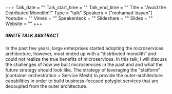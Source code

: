 +++
Talk_date = ""
Talk_start_time = ""
Talk_end_time = ""
Title = "Avoid the Distributed Monolith!!"
Type = "talk"
Speakers = ["mohamad-bayan"]
Youtube = ""
Vimeo = ""
Speakerdeck = ""
Slideshare = ""
Slides = ""
Website = ""
+++

##### IGNITE TALK ABSTRACT

In the past few years, large enterprises started adopting the microservices architecture, however, most ended up with a “distributed monolith” and could not realize the true benefits of microservices. In this talk, I will discuss the challenges of how we built microservices in the past and and what the future strategy should look like. The strategy of leveraging the “platform” (container orchestration + Service Mesh) to provide the outer-architecture capabilities in order to build business-focused polyglot services that are decoupled from the outer architecture.